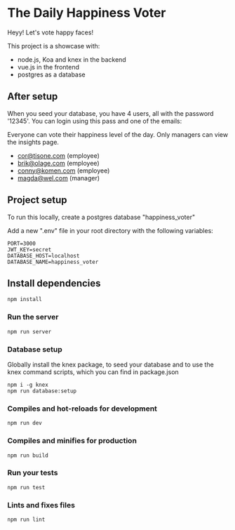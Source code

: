 # The Daily Happiness Voter
Heyy! Let's vote happy faces!

This project is a showcase with:

* node.js, Koa and knex in the backend
* vue.js in the frontend
* postgres as a database

## After setup
When you seed your database, you have 4 users, all with the password '12345'. You can login using this pass and one of the emails:

Everyone can vote their happiness level of the day. Only managers can view the insights page.

* cor@tisone.com (employee)
* brik@olage.com (employee)
* conny@komen.com (employee)
* magda@wel.com (manager)

## Project setup

To run this locally, create a postgres database "happiness_voter"

Add a new ".env" file in your root directory with the following variables:
```
PORT=3000
JWT_KEY=secret
DATABASE_HOST=localhost
DATABASE_NAME=happiness_voter
```

## Install dependencies
```
npm install
```

### Run the server
```
npm run server
```

### Database setup
Globally install the knex package, to seed your database and to use the knex command scripts, which you can find in package.json
```
npm i -g knex
npm run database:setup
```

### Compiles and hot-reloads for development
```
npm run dev
```

### Compiles and minifies for production
```
npm run build
```

### Run your tests
```
npm run test
```

### Lints and fixes files
```
npm run lint
```
